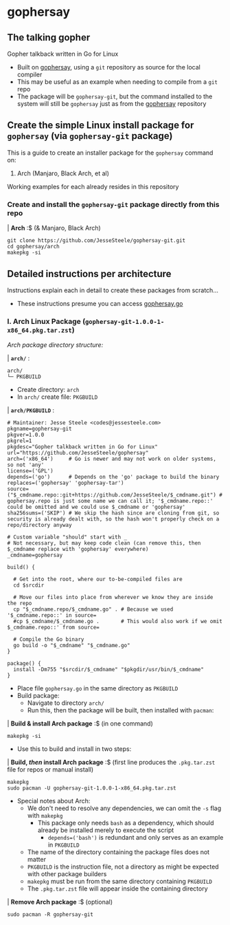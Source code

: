 # gophersay
## The talking gopher
Gopher talkback written in Go for Linux

- Built on [gophersay](https://github.com/jessesteele/gophersay), using a `git` repository as source for the local compiler
- This may be useful as an example when needing to compile from a `git` repo
- The package will be `gophersay-git`, but the command installed to the system will still be `gophersay` just as from the [gophersay](https://github.com/jessesteele/gophersay) repository

## Create the simple Linux install package for `gophersay` (via `gophersay-git` package)
This is a guide to create an installer package for the `gophersay` command on:
1. Arch (Manjaro, Black Arch, et al)

Working examples for each already resides in this repository

### Create and install the `gophersay-git` package directly from this repo

| **Arch** :$ (& Manjaro, Black Arch)

```console
git clone https://github.com/JesseSteele/gophersay-git.git
cd gophersay/arch
makepkg -si
```

## Detailed instructions per architecture
Instructions explain each in detail to create these packages from scratch...

- These instructions presume you can access [gophersay.go](https://github.com/JesseSteele/gophersay/blob/main/gophersay.go)

### I. Arch Linux Package (`gophersay-git-1.0.0-1-x86_64.pkg.tar.zst`)
*Arch package directory structure:*

| **`arch/`** :

```
arch/
└─ PKGBUILD
```

- Create directory: `arch`
- In `arch/` create file: `PKGBUILD`

| **`arch/PKGBUILD`** :

```
# Maintainer: Jesse Steele <codes@jessesteele.com>
pkgname=gophersay-git
pkgver=1.0.0
pkgrel=1
pkgdesc="Gopher talkback written in Go for Linux"
url="https://github.com/JesseSteele/gophersay"
arch=('x86_64')     # Go is newer and may not work on older systems, so not 'any'
license=('GPL')
depends=('go')      # Depends on the 'go' package to build the binary
replaces=('gophersay' 'gophersay-tar')
source=("$_cmdname.repo::git+https://github.com/JesseSteele/$_cmdname.git") # gophersay.repo is just some name we can call it; '$_cmdname.repo::' could be omitted and we could use $_cmdname or 'gophersay'
sha256sums=('SKIP') # We skip the hash since are cloning from git, so security is already dealt with, so the hash won't properly check on a repo/directory anyway

# Custom variable "should" start with _
# Not necessary, but may keep code clean (can remove this, then $_cmdname replace with 'gophersay' everywhere)
_cmdname=gophersay

build() {

  # Get into the root, where our to-be-compiled files are
  cd $srcdir

  # Move our files into place from wherever we know they are inside the repo
  cp "$_cmdname.repo/$_cmdname.go" . # Because we used '$_cmdname.repo::' in source=
  #cp $_cmdname/$_cmdname.go .       # This would also work if we omit $_cmdname.repo::' from source=

  # Compile the Go binary
  go build -o "$_cmdname" "$_cmdname.go"
}

package() {
  install -Dm755 "$srcdir/$_cmdname" "$pkgdir/usr/bin/$_cmdname"
}
```

- Place file `gophersay.go` in the same directory as `PKGBUILD`
- Build package:
  - Navigate to directory `arch/`
  - Run this, then the package will be built, then installed with `pacman`:

| **Build & install Arch package** :$ (in one command)

```console
makepkg -si
```

- Use this to build and install in two steps:

| **Build, *then* install Arch package** :$ (first line produces the `.pkg.tar.zst` file for repos or manual install)

```console
makepkg
sudo pacman -U gophersay-git-1.0.0-1-x86_64.pkg.tar.zst
```

- Special notes about Arch:
  - We don't need to resolve any dependencies, we can omit the `-s` flag with `makepkg`
    - This package only needs `bash` as a dependency, which should already be installed merely to execute the script
      - `depends=('bash')` is redundant and only serves as an example in `PKGBUILD`
  - The name of the directory containing the package files does not matter
  - `PKGBUILD` is the instruction file, not a directory as might be expected with other package builders
  - `makepkg` must be run from the same directory containing `PKGBUILD`
  - The `.pkg.tar.zst` file will appear inside the containing directory

| **Remove Arch package** :$ (optional)

```console
sudo pacman -R gophersay-git
```
